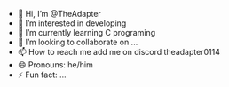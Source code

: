- 👋 Hi, I’m @TheAdapter
- 👀 I’m interested in developing
- 🌱 I’m currently learning C programing
- 💞️ I’m looking to collaborate on ...
- 📫 How to reach me add me on discord theadapter0114
- 😄 Pronouns: he/him
- ⚡ Fun fact: ...

<!---
TheAdapter/TheAdapter is a ✨ special ✨ repository because its `README.md` (this file) appears on your GitHub profile.
You can click the Preview link to take a look at your changes.
--->
